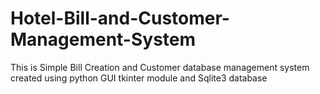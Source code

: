 # Hotel-Bill-and-Customer-Management-System
This is Simple Bill Creation and Customer database management system created using python GUI tkinter module and Sqlite3 database
